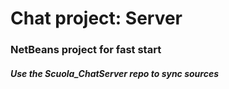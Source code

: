 # Chat project: Server
### NetBeans project for fast start
##### Use the Scuola_ChatServer repo to sync sources
